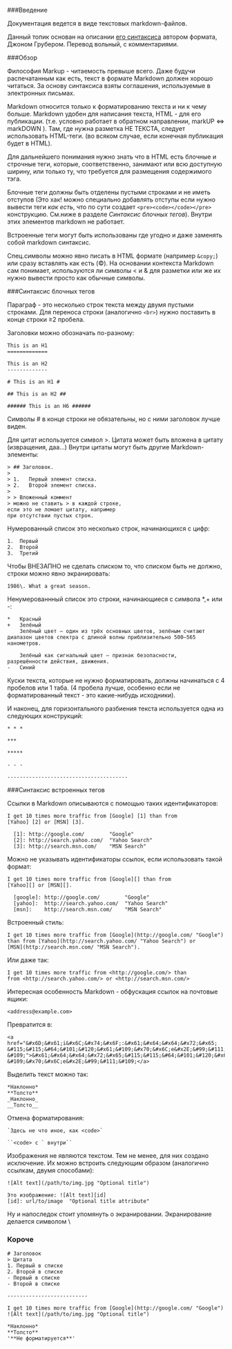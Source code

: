 ###Введение

Документация ведется в виде текстовых markdown-файлов.

Данный топик основан на описании [его синтаксиса](http://daringfireball.net/projects/markdown/syntax#overview)
автором формата, Джоном Грубером. Перевод вольный, с комментариями.

###Обзор

Философия Markup - читаемость превыше всего. Даже будучи распечатанным как есть,
текст в формате Markdown должен хорошо читаться. За основу синтаксиса взяты
соглашения, используемые в электронных письмах.

Markdown относится только к форматированию текста и ни к чему больше.
Markdown удобен для написания текста, HTML - для его публикации.
(т.е. условно работает в обратном направлении, markUP <=> markDOWN ).
Там, где нужна разметка НЕ ТЕКСТА, следует использовать HTML-теги.
(во всяком случае, если конечная публикация будет в HTML).

Для дальнейшего понимания нужно знать что в HTML есть блочные и строчные теги,
которые, соответственно, занимают или всю доступную ширину, или только ту,
что требуется для размещения содержимого тэга.

Блочные теги должны быть отделены пустыми строками
и не иметь отступов (Это хак! можно специально добавлять отступы
если нужно вывести теги *как есть*, что по сути создает
`<pre><code></code></pre>`
конструкцию. Cм.ниже в разделе *Синтаксис блочных тегов*).
Внутри этих элементов markdown не работает.

Встроенные теги могут быть использованы где угодно и даже заменять
собой markdown синтаксис.

Спец.символы можно явно писать в HTML формате (например `&copy;`)
или сразу вставлять как есть (©). На основании контекста Markdown сам понимает,
используются ли символы < и & для разметки или же их нужно вывести
просто как обычные символы.





###Синтаксис блочных тегов

Параграф - это несколько строк текста между двумя пустыми строками.
Для переноса строки (аналогично `<br>`) нужно поставить в конце строки ≥2 пробела.

Заголовки можно обозначать по-разному:

    This is an H1
    =============

    This is an H2
    -------------

    # This is an H1 #

    ## This is an H2 ##

    ###### This is an H6 ######

Символы # в конце строки не обязательны, но с ними заголовок лучше виден.

Для цитат используется символ >. Цитата может быть вложена в цитату (извращения, даа...)
Внутри цитаты могут быть другие Markdown-элементы:

	> ## Заголовок.
	>
	> 1.   Первый элемент списка.
	> 2.   Второй элемент списка.
	>
	> > Вложенный коммент
	> можно не ставить > в каждой строке,
	если это не ломает цитату, например
	при отсутствии пустых строк.

Нумерованный список это несколько строк, начинающихся с цифр:

    1.  Первый
    2.  Второй
    3.  Третий

Чтобы ВНЕЗАПНО не сделать списком то, что списком быть не должно,
строки можно явно экранировать:

    1986\. What a great season.

Ненумерованнный список это строки, начинающиеся с символа *,+ или -:

    *   Красный
    +   Зелёный
		Зелёный цвет — один из трёх основных цветов, зелёным считают
	диапазон цветов спектра с длиной волны приблизительно 500—565 нанометров.

		Зелёный как сигнальный цвет — признак безопасности,
	разрешённости действия, движения.
    -   Синий

Куски текста, которые не нужно форматировать, должны начинаться с 4 пробелов
или 1 таба. (4 пробела лучше, особенно если не форматированный
текст - это какие-нибудь исходники).

И наконец, для горизонтального разбиения текста используется одна из
следующих конструкций:

    * * *

    ***

    *****

    - - -

    ---------------------------------------





###Синтаксис встроенных тегов

Ссылки в Markdown описываются с помощью таких идентификаторов:

    I get 10 times more traffic from [Google] [1] than from
    [Yahoo] [2] or [MSN] [3].

      [1]: http://google.com/        "Google"
      [2]: http://search.yahoo.com/  "Yahoo Search"
      [3]: http://search.msn.com/    "MSN Search"

Можно не указывать идентификаторы ссылок, если использовать такой формат:

    I get 10 times more traffic from [Google][] than from
    [Yahoo][] or [MSN][].

      [google]: http://google.com/        "Google"
      [yahoo]:  http://search.yahoo.com/  "Yahoo Search"
      [msn]:    http://search.msn.com/    "MSN Search"

Встроенный стиль:

    I get 10 times more traffic from [Google](http://google.com/ "Google")
    than from [Yahoo](http://search.yahoo.com/ "Yahoo Search") or
    [MSN](http://search.msn.com/ "MSN Search").

Или даже так:

	I get 10 times more traffic from <http://google.com/> than
	from <http://search.yahoo.com/> or <http://search.msn.com/>

Интересная особенность Markdown - обфускация ссылок на почтовые ящики:

	<address@example.com>

Превратится в:

	<a href="&#x6D;&#x61;i&#x6C;&#x74;&#x6F;:&#x61;&#x64;&#x64;&#x72;&#x65;
	&#115;&#115;&#64;&#101;&#120;&#x61;&#109;&#x70;&#x6C;e&#x2E;&#99;&#111;
	&#109;">&#x61;&#x64;&#x64;&#x72;&#x65;&#115;&#115;&#64;&#101;&#120;&#x61;
	&#109;&#x70;&#x6C;e&#x2E;&#99;&#111;&#109;</a>

Выделить текст можно так:

    *Наклонно*
    **Толсто**
    _Наклонно_
    __Толсто__

Отмена форматирования:

	`Здесь не что иное, как <code>`

	``<code> с ` внутри``

Изображения не являются текстом. Тем не менее, для них создано исключение.
Их можно встроить следующим образом (аналогично ссылкам, двумя способами):

	![Alt text](/path/to/img.jpg "Optional title")

	Это изображение: ![Alt text][id]
	[id]: url/to/image  "Optional title attribute"

Ну и напоследок стоит упомянуть о экранировании. Экранирование делается символом \

### Короче

    # Заголовок
    > Цитата
    1. Первый в списке
    2. Второй в списке
    - Первый в списке
    - Второй в списке

    --------------------------

    I get 10 times more traffic from [Google](http://google.com/ "Google")
    ![Alt text](/path/to/img.jpg "Optional title")

    *Наклонно*
    **Толсто**
    '**Не форматируется**'
